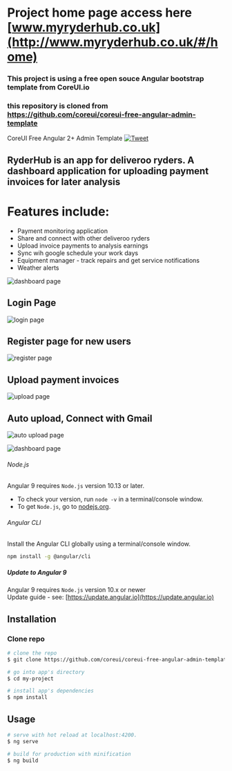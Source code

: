 
# Project home page access here [www.myryderhub.co.uk](http://www.myryderhub.co.uk/#/home)


### This project is using a free open souce Angular bootstrap template from CoreUI.io
### this repository is cloned from https://github.com/coreui/coreui-free-angular-admin-template
CoreUI Free Angular 2+ Admin Template [![Tweet](https://img.shields.io/twitter/url/http/shields.io.svg?style=social&logo=twitter)](https://twitter.com/intent/tweet?text=CoreUI%20-%20Free%20Bootstrap%204%20Admin%20Template%20&url=https://coreui.io&hashtags=bootstrap,admin,template,dashboard,panel,free,angular,react,vue)

## RyderHub is an app for deliveroo ryders. A dashboard application for uploading payment invoices for later analysis

# Features include: 
 * Payment monitoring application
 * Share and connect with other deliveroo ryders
 * Upload invoice payments to analysis earnings
 * Sync wih google schedule your work days
 * Equipment manager - track repairs and get service notifications
 * Weather alerts
 
![dashboard page](clientApp/full-dashboard-webview.PNG)
## Login Page
![login page](clientApp/login-webview.PNG)

## Register page for new users
![register page](clientApp/register-webview.PNG)
## Upload payment invoices
![upload page](clientApp/upload-webview.PNG)
## Auto upload, Connect with Gmail
![auto upload page](clientApp/auto-upload-webview.PNG)

![dashboard page](clientApp/dashboard-webview.PNG)

###### Node.js
Angular 9 requires `Node.js` version 10.13 or later.

- To check your version, run `node -v` in a terminal/console window.
- To get `Node.js`, go to [nodejs.org](https://nodejs.org/).

###### Angular CLI
Install the Angular CLI globally using a terminal/console window.
```bash
npm install -g @angular/cli
```

##### Update to Angular 9
Angular 9 requires `Node.js` version 10.x or newer    
Update guide - see: [https://update.angular.io](https://update.angular.io)

## Installation

### Clone repo

``` bash
# clone the repo
$ git clone https://github.com/coreui/coreui-free-angular-admin-template.git my-project

# go into app's directory
$ cd my-project

# install app's dependencies
$ npm install
```

## Usage

``` bash
# serve with hot reload at localhost:4200.
$ ng serve

# build for production with minification
$ ng build
```

